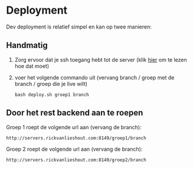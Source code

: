 # Deployment

Dev deployment is relatief simpel en kan op twee manieren:


## Handmatig

1. Zorg ervoor dat je ssh toegang hebt tot de server (klik [hier](https://github.com/HANICA-MinorMulti/nj2017-iot-dwa-BurgersZoo1/blob/master/deployment/ssh%20access%20verkrijgen.md) om te lezen hoe dat moet)

2. voer het volgende commando uit (vervang branch / groep met de branch / groep die je live wilt)
    ```
    bash deploy.sh groep1 branch
    ```

## Door het rest backend aan te roepen

Groep 1 roept de volgende url aan (vervang de branch):
```
http://servers.rickvanlieshout.com:8149/groep1/branch
```

Groep 2 roept de volgende url aan (vervang de branch):
```
http://servers.rickvanlieshout.com:8149/groep2/branch
```
